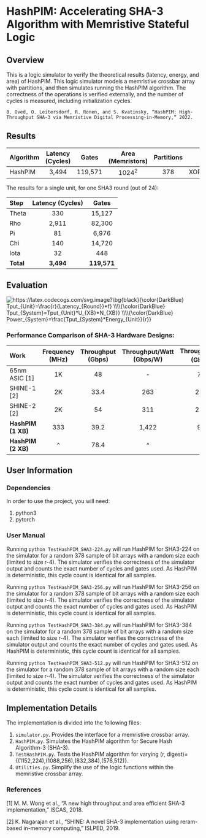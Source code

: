 # HashPIM: Accelerating SHA-3 Algorithm with Memristive Stateful Logic
## Overview
This is a logic simulator to verify the theoretical results (latency, energy, and area) of HashPIM. This logic simulator models a memristive crossbar array with partitions, and then simulates running the HashPIM algorithm. The correctness of the operations is verified externally, and the number of cycles is measured, including initialization cycles.

`B. Oved, O. Leitersdorf, R. Ronen, and S. Kvatinsky, “HashPIM: High-Throughput SHA-3 via Memristive Digital Processing-in-Memory,” 2022.`

## Results
| Algorithm | Latency (Cycles) | Gates | Area (Memristors) | Partitions | Gates |
| ---- | :----: | :----: | :----: | :----: | :----: |
| HashPIM | 3,494 | 119,571 | 1024<sup>2</sup> | 378 | XOR/NOR/NOT/OR |

The results for a single unit, for one SHA3 round (out of 24):

| Step | Latency (Cycles) | Gates |
| :---- | :----: | :----: |
| Theta | 330 | 15,127 |
| Rho | 2,911 | 82,300 |
| Pi | 81 | 6,976 |
| Chi | 140 | 14,720 |
| Iota | 32 | 448 |
| **Total** | **3,494** | **119,571** |

## Evaluation
<img src="https://latex.codecogs.com/svg.image?\bg{black}{\color{DarkBlue}&space;Tput_{Unit}=\frac{r}{Latency_{Round}}*f}&space;\\\\{\color{DarkBlue}&space;Tput_{System}=Tput_{Unit}*U_{XB}*N_{XB}}&space;\\\\{\color{DarkBlue}&space;Power_{System}=\frac{Tput_{System}*Energy_{Unit}}{r}}" title="https://latex.codecogs.com/svg.image?\bg{black}{\color{DarkBlue} Tput_{Unit}=\frac{r}{Latency_{Round}}*f} \\\\{\color{DarkBlue} Tput_{System}=Tput_{Unit}*U_{XB}*N_{XB}} \\\\{\color{DarkBlue} Power_{System}=\frac{Tput_{System}*Energy_{Unit}}{r}}" />

### Performance Comparison of SHA-3 Hardware Designs:

| Work | Frequency (MHz) | Throughput (Gbps) | Throughput/Watt (Gbps/W) | Throughput/Area (Gbps/F<sup>2</sup>) |
| :---- | :----: | :----: | :----: | :----: |
| 65nm ASIC [1] | 1K | 48 | - | 7,619 |
| SHINE-1 [2] | 2K | 33.4 | 263 | 21,916 |
| SHINE-2 [2] | 2K | 54 | 311 | 22,227 |
| **HashPIM (1 XB)** | 333 | 39.2 | 1,422 | 9,354 |
| **HashPIM (2 XB)** | ^ | 78.4 | ^ | ^ |

## User Information
### Dependencies
In order to use the project, you will need:
1. python3
2. pytorch

### User Manual
Running `python TestHashPIM_SHA3-224.py` will run HashPIM for SHA3-224 on the simulator for a random 378 sample of bit arrays with a random size each (limited to size r-4). The simulator verifies the correctness
of the simulator output and counts the exact number of cycles and gates used. As HashPIM is deterministic, this cycle count is identical for all samples.

Running `python TestHashPIM_SHA3-256.py` will run HashPIM for SHA3-256 on the simulator for a random 378 sample of bit arrays with a random size each (limited to size r-4). The simulator verifies the correctness
of the simulator output and counts the exact number of cycles and gates used. As HashPIM is deterministic, this cycle count is identical for all samples.

Running `python TestHashPIM_SHA3-384.py` will run HashPIM for SHA3-384 on the simulator for a random 378 sample of bit arrays with a random size each (limited to size r-4). The simulator verifies the correctness
of the simulator output and counts the exact number of cycles and gates used. As HashPIM is deterministic, this cycle count is identical for all samples.

Running `python TestHashPIM_SHA3-512.py` will run HashPIM for SHA3-512 on the simulator for a random 378 sample of bit arrays with a random size each (limited to size r-4). The simulator verifies the correctness
of the simulator output and counts the exact number of cycles and gates used. As HashPIM is deterministic, this cycle count is identical for all samples.

## Implementation Details
The implementation is divided into the following files: 
1. `simulator.py`. Provides the interface for a memristive crossbar array.
2. `HashPIM.py`. Simulates the HashPIM algorithm for Secure Hash Algorithm-3 (SHA-3).
3. `TestHashPIM.py`. Tests the HashPIM algorithm for varying (r, digest)={(1152,224),(1088,256),(832,384),(576,512)}.
4. `Utilities.py`. Simplify the use of the logic functions within the memristive crossbar array.

### References

[1] M. M. Wong et al., “A new high throughput and area efficient SHA-3 implementation,” ISCAS, 2018.

[2] K. Nagarajan et al., “SHINE: A novel SHA-3 implementation using reram-based in-memory computing,” ISLPED, 2019.
